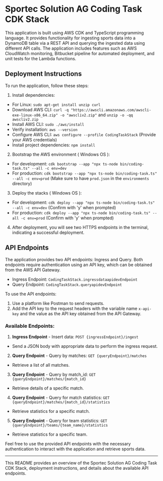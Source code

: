 # Sportec Solution AG Coding Task CDK Stack

This application is built using AWS CDK and TypeScript programming language. It provides functionality for ingesting sports data into a DynamoDB table via a REST API and querying the ingested data using different API calls. The application includes features such as AWS CloudWatch monitoring, Bitbucket pipeline for automated deployment, and unit tests for the Lambda functions.

## Deployment Instructions

To run the application, follow these steps:

1. Install dependencies:
  - For Linux: `sudo apt-get install unzip curl`
  - Download AWS CLI: `curl -q "https://awscli.amazonaws.com/awscli-exe-linux-x86_64.zip" -o "awscliv2.zip"` and `unzip -o -qq awscliv2.zip`
  - Install AWS CLI: `sudo ./aws/install`
  - Verify installation: `aws --version`
  - Configure AWS CLI: `aws configure --profile CodingTaskStack` (Provide your AWS credentials)
  - Install project dependencies: `npm install`

2. Bootstrap the AWS environment ( Windows OS ):
  - For development: `cdk bootstrap --app "npx ts-node bin/coding-task.ts" --all -c env=dev`
  - For production: `cdk bootstrap --app "npx ts-node bin/coding-task.ts" --all -c env=prod` (Make sure to have `prod.json` in the `environments` directory)

3. Deploy the stacks ( Windows OS ):
  - For development: `cdk deploy --app "npx ts-node bin/coding-task.ts" --all -c env=dev` (Confirm with 'y' when prompted)
  - For production: `cdk deploy --app "npx ts-node bin/coding-task.ts" --all -c env=prod` (Confirm with 'y' when prompted)

4. After deployment, you will see two HTTPS endpoints in the terminal, indicating a successful deployment.

## API Endpoints

The application provides two API endpoints: Ingress and Query. Both endpoints require authentication using an API key, which can be obtained from the AWS API Gateway.

- Ingress Endpoint: `CodingTaskStack.ingressdataapidevEndpoint`
- Query Endpoint: `CodingTaskStack.queryapidevEndpoint`

To use the API endpoints:

1. Use a platform like Postman to send requests.
2. Add the API key to the request headers with the variable name `x-api-key` and the value as the API key obtained from the API Gateway.

### Available Endpoints:

1. **Ingress Endpoint** - Insert data: `POST {ingressEndpoint}/ingest`
  - Send a JSON body with appropriate data to perform the ingress request.

2. **Query Endpoint** - Query by matches: `GET {queryEndpoint}/matches`
  - Retrieve a list of all matches.

3. **Query Endpoint** - Query by match_id: `GET {queryEndpoint}/matches/{match_id}`
  - Retrieve details of a specific match.

4. **Query Endpoint** - Query for match statistics: `GET {queryEndpoint}/matches/{match_id}/statistics`
  - Retrieve statistics for a specific match.

5. **Query Endpoint** - Query for team statistics: `GET {queryEndpoint}/teams/{team_name}/statistics`
  - Retrieve statistics for a specific team.

Feel free to use the provided API endpoints with the necessary authentication to interact with the application and retrieve sports data.

---

This README provides an overview of the Sportec Solution AG Coding Task CDK Stack, deployment instructions, and details about the available API endpoints.
